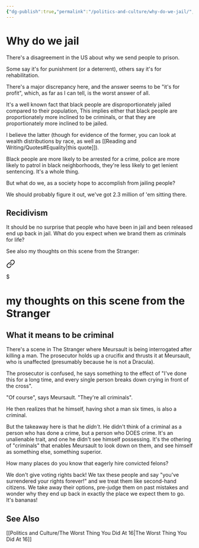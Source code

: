 ```yaml
---
{"dg-publish":true,"permalink":"/politics-and-culture/why-do-we-jail/","tags":["politics"],"noteIcon":1}
---
```


# Why do we jail

There's a disagreement in the US about why we send people to prison.

Some say it's for punishment (or a deterrent), others say it's for rehabilitation. 

There's a major discrepancy here, and the answer seems to be "it's for profit", which, as far as I can tell, is the worst answer of all.

It's a well known fact that black people are disproportionately jailed compared to their population, This implies either that black people are proportionately more inclined to be criminals, or that they are proportionately more inclined to be jailed.

I believe the latter (though for evidence of the former, you can look at wealth distributions by race, as well as [[Reading and Writing/Quotes#Equality\|this quote]]).

Black people are more likely to be arrested for a crime, police are more likely to patrol in black neighborhoods, they're less likely to get lenient sentencing. It's a whole thing.

But what do we, as a society hope to accomplish from jailing people?

We should probably figure it out, we've got 2.3 million of 'em sitting there.

## Recidivism

It should be no surprise that people who have been in jail and been released end up back in jail. What do you expect when we brand them as criminals for life?

See also my thoughts on this scene from the Stranger: 
<div class="transclusion internal-embed is-loaded"><a class="markdown-embed-link" href="/reading-and-writing/the-stranger/#what-it-means-to-be-criminal" aria-label="Open link"><svg xmlns="http://www.w3.org/2000/svg" width="24" height="24" viewBox="0 0 24 24" fill="none" stroke="currentColor" stroke-width="2" stroke-linecap="round" stroke-linejoin="round" class="svg-icon lucide-link"><path d="M10 13a5 5 0 0 0 7.54.54l3-3a5 5 0 0 0-7.07-7.07l-1.72 1.71"></path><path d="M14 11a5 5 0 0 0-7.54-.54l-3 3a5 5 0 0 0 7.07 7.07l1.71-1.71"></path></svg></a><div class="markdown-embed">

$<div class="markdown-embed-title">

# my thoughts on this scene from the Stranger

</div>


## What it means to be criminal
There's a scene in The Stranger where Meursault is being interrogated after killing a man. The prosecutor holds up a crucifix and thrusts it at Meursault, who is unaffected (presumably because he is not a Dracula).

The prosecutor is confused, he says something to the effect of "I've done this for a long time, and every single person breaks down crying in front of the cross".

"Of course", says Meursault. "They're all criminals". 

He then realizes that he himself, having shot a man six times, is also a criminal. 

But the takeaway here is that he *didn't*. He didn't think of a criminal as a person who has done a crime, but a person who DOES crime. It's an unalienable trait, and one he didn't see himself possessing. It's the othering of "criminals" that enables Meursault to look down on them, and see himself as something else, something superior.



</div></div>

How many places do you know that eagerly hire convicted felons?

We don't give voting rights back! We tax these people and say "you've surrendered your rights forever!" and we treat them like second-hand citizens. We take away their options, pre-judge them on past mistakes and wonder why they end up back in exactly the place we expect them to go. It's bananas!

## See Also
[[Politics and Culture/The Worst Thing You Did At 16\|The Worst Thing You Did At 16]]
